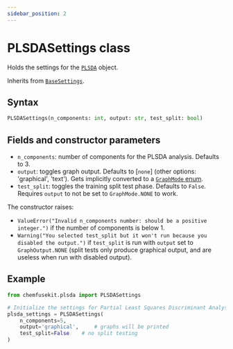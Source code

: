 ```yaml
---
sidebar_position: 2
---
```


# PLSDASettings class

Holds the settings for the [`PLSDA`](./plsda.md) object.

Inherits from [`BaseSettings`](../base/basesettings.md).

## Syntax

```python
PLSDASettings(n_components: int, output: str, test_split: bool)
```

## Fields and constructor parameters

- `n_components`: number of components for the PLSDA analysis. Defaults to 3.
- `output`: toggles graph output. Defaults to [`none`] (other options: 'graphical', 'text'). Gets implicitly converted to a [`GraphMode` enum](../utils/graphmode.md).
- `test_split`: toggles the training split test phase. Defaults to `False`. Requires `output` to not be set to `GraphMode.NONE` to work.

The constructor raises:
- `ValueError("Invalid n_components number: should be a positive integer.")` if the number of components is below 1.
- `Warning("You selected test_split but it won't run because you disabled the output.")` if `test_split` is run with `output` set to `GraphOutput.NONE` (split tests only produce graphical output, and are useless when run with disabled output).

## Example

```python
from chemfusekit.plsda import PLSDASettings

# Initialize the settings for Partial Least Squares Discriminant Analysis
plsda_settings = PLSDASettings(
    n_components=5,
    output='graphical',     # graphs will be printed
    test_split=False    # no split testing
)
```